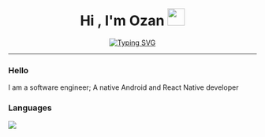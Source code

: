 <h1 align="center">Hi , I'm Ozan <img src="https://media.giphy.com/media/hvRJCLFzcasrR4ia7z/giphy.gif" width="35"></h1>
<p align="center">
<a href="https://git.io/typing-svg"><img src="https://readme-typing-svg.demolab.com?font=Fira+Code&size=40&duration=2000&pause=500&color=F79A51&center=true&vCenter=true&multiline=true&repeat=false&width=700&height=130&lines=Senior+Software+Engineer;Android+Developer" alt="Typing SVG" /></a>
</p>

<hr/>

### Hello
I am a software engineer; A native Android and React Native developer

### Languages
<p>
  <a href="https://skillicons.dev">
    <img src="https://skillicons.dev/icons?i=kotlin,androidstudio,java,js,ts,react,c" />
  </a>
</p>
